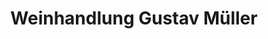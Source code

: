 ---
title: "Weinhandlung Gustav Müller"
url: /dresden/weinhandlung-gustav-mueller/
shop: Spirituosen
---